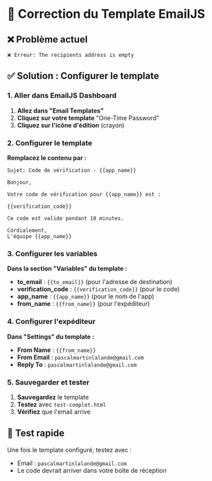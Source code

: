 # 🔧 Correction du Template EmailJS

## ❌ Problème actuel
```
❌ Erreur: The recipients address is empty
```

## ✅ Solution : Configurer le template

### 1. Aller dans EmailJS Dashboard
1. **Allez dans "Email Templates"**
2. **Cliquez sur votre template** "One-Time Password"
3. **Cliquez sur l'icône d'édition** (crayon)

### 2. Configurer le template
**Remplacez le contenu par :**

```
Sujet: Code de vérification - {{app_name}}

Bonjour,

Votre code de vérification pour {{app_name}} est :

{{verification_code}}

Ce code est valide pendant 10 minutes.

Cordialement,
L'équipe {{app_name}}
```

### 3. Configurer les variables
**Dans la section "Variables" du template :**

- **to_email** : `{{to_email}}` (pour l'adresse de destination)
- **verification_code** : `{{verification_code}}` (pour le code)
- **app_name** : `{{app_name}}` (pour le nom de l'app)
- **from_name** : `{{from_name}}` (pour l'expéditeur)

### 4. Configurer l'expéditeur
**Dans "Settings" du template :**
- **From Name** : `{{from_name}}`
- **From Email** : `pascalmartinlalande@gmail.com`
- **Reply To** : `pascalmartinlalande@gmail.com`

### 5. Sauvegarder et tester
1. **Sauvegardez** le template
2. **Testez** avec `test-complet.html`
3. **Vérifiez** que l'email arrive

## 🧪 Test rapide
Une fois le template configuré, testez avec :
- Email : `pascalmartinlalande@gmail.com`
- Le code devrait arriver dans votre boîte de réception
